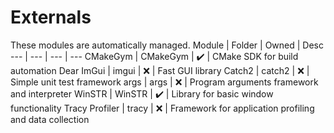 # Externals
These modules are automatically managed.
Module | Folder | Owned | Desc
--- | --- | --- | ---
CMakeGym | CMakeGym | :heavy_check_mark: | CMake SDK for build automation
Dear ImGui | imgui | :x: | Fast GUI library
Catch2 | catch2 | :x: | Simple unit test framework
args | args | :x: | Program arguments framework and interpreter
WinSTR | WinSTR | :heavy_check_mark: | Library for basic window functionality
Tracy Profiler | tracy | :x: | Framework for application profiling and data collection